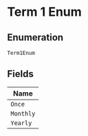 
# Term 1 Enum

## Enumeration

`Term1Enum`

## Fields

| Name |
|  --- |
| `Once` |
| `Monthly` |
| `Yearly` |

